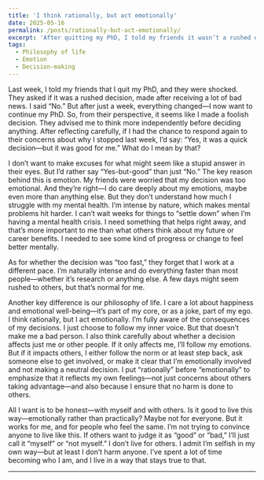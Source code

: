 ```yaml
---
title: 'I think rationally, but act emotionally'
date: 2025-05-16
permalink: /posts/rationally-but-act-emotionally/
excerpt: 'After quitting my PhD, I told my friends it wasn’t a rushed decision. A week later, I changed my mind and decided to return. To them, it seemed impulsive. But for me, it was a necessary emotional response to a serious mental health need. I don’t regret acting quickly—it was good for me. I value honesty with myself, even when it looks irrational to others. I act emotionally but think carefully, and I choose what feels right when the decision only affects me. This is how I live—not for approval, but for alignment with who I am.'
tags:
  - Philosophy of life
  - Emotion
  - Decision-making
---
```


Last week, I told my friends that I quit my PhD, and they were shocked. They asked if it was a rushed decision, made after receiving a lot of bad news. I said “No.” But after just a week, everything changed—I now want to continue my PhD. So, from their perspective, it seems like I made a foolish decision. They advised me to think more independently before deciding anything. After reflecting carefully, if I had the chance to respond again to their concerns about why I stopped last week, I’d say: “Yes, it was a quick decision—but it was good for me.” What do I mean by that?

I don’t want to make excuses for what might seem like a stupid answer in their eyes. But I’d rather say “Yes-but-good” than just “No.” The key reason behind this is emotion. My friends were worried that my decision was too emotional. And they’re right—I do care deeply about my emotions, maybe even more than anything else. But they don’t understand how much I struggle with my mental health. I’m intense by nature, which makes mental problems hit harder. I can’t wait weeks for things to “settle down” when I’m having a mental health crisis. I need something that helps right away, and that’s more important to me than what others think about my future or career benefits. I needed to see some kind of progress or change to feel better mentally.

As for whether the decision was “too fast,” they forget that I work at a different pace. I’m naturally intense and do everything faster than most people—whether it’s research or anything else. A few days might seem rushed to others, but that’s normal for me.

Another key difference is our philosophy of life. I care a lot about happiness and emotional well-being—it’s part of my core, or as a joke, part of my ego. I think rationally, but I act emotionally. I’m fully aware of the consequences of my decisions. I just choose to follow my inner voice. But that doesn’t make me a bad person. I also think carefully about whether a decision affects just me or other people. If it only affects me, I’ll follow my emotions. But if it impacts others, I either follow the norm or at least step back, ask someone else to get involved, or make it clear that I’m emotionally involved and not making a neutral decision. I put “rationally” before “emotionally” to emphasize that it reflects my own feelings—not just concerns about others taking advantage—and also because I ensure that no harm is done to others.

All I want is to be honest—with myself and with others. Is it good to live this way—emotionally rather than practically? Maybe not for everyone. But it works for me, and for people who feel the same. I’m not trying to convince anyone to live like this. If others want to judge it as “good” or “bad,” I’ll just call it “myself” or “not myself.” I don’t live for others. I admit I’m selfish in my own way—but at least I don’t harm anyone. I’ve spent a lot of time becoming who I am, and I live in a way that stays true to that.

------
